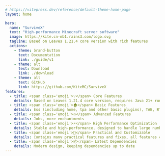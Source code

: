```yaml
---
# https://vitepress.dev/reference/default-theme-home-page
layout: home

hero:
  name: "SurviveX"
  text: "High-performance Minecraft server software"
  image: https://kite.cn-nb1.rains3.com/logo.svg
  tagline: Based on Leaves 1.21.4 core version with rich features
  actions:
    - theme: brand-button
      text: Documentation
      link: ./guide/v1
    - theme: alt
      text: Download
      link: ./download
    - theme: alt
      text: GitHub
      link: https://github.com/KiteMC/SurviveX
features:
  - title: <span class='emoji'>💡</span> Core Features
    details: Based on Leaves 1.21.4 core version, requires Java 21+ runtime environment, provides rich features
  - title: <span class='emoji'>🏠</span> Basic Features
    details: Ess (including home, tpa and other basic plugins), TAB, RTP, MOTD, login, economy, land claims, menus, skins, permissions, fake players, cross-version, placeholders, preloading, world management, chest shops, sleep time management
  - title: <span class='emoji'>🔥</span> Advanced Features
    details: Jobs, more enchantments
  - title: <span class='emoji'>⚡</span> High Performance Optimization
    details: Stable and high-performance, designed to handle large numbers of players
  - title: <span class='emoji'>🧬</span> Practical and Customizable
    details: Contains many practical features and fixes, all features can be customized in configuration
  - title: <span class='emoji'>📦</span> Latest Dependencies
    details: Modern design, keeping dependencies up to date
---
```

